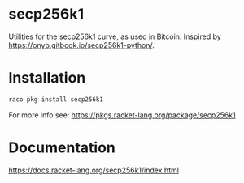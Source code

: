 secp256k1
=========
Utilities for the secp256k1 curve, as used in Bitcoin. Inspired by https://onyb.gitbook.io/secp256k1-python/.

# Installation
```bash
raco pkg install secp256k1
```

For more info see: https://pkgs.racket-lang.org/package/secp256k1

# Documentation

https://docs.racket-lang.org/secp256k1/index.html